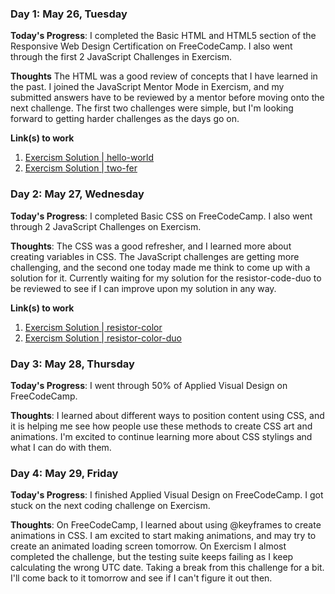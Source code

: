 ### Day 1: May 26, Tuesday

**Today's Progress**: I completed the Basic HTML and HTML5 section of the Responsive Web Design Certification on FreeCodeCamp. I also went through the first 2 JavaScript Challenges in Exercism.

**Thoughts** The HTML was a good review of concepts that I have learned in the past. I joined the JavaScript Mentor Mode in Exercism, and my submitted answers have to be reviewed by a mentor before moving onto the next challenge. The first two challenges were simple, but I'm looking forward to getting harder challenges as the days go on.

**Link(s) to work**
1. [Exercism Solution | hello-world](https://github.com/ZachHoskins/Exercism-Solutions/blob/master/hello-world)
2. [Exercism Solution | two-fer](https://github.com/ZachHoskins/Exercism-Solutions/tree/master/two-fer)

### Day 2: May 27, Wednesday

**Today's Progress**: I completed Basic CSS on FreeCodeCamp. I also went through 2 JavaScript Challenges on Exercism.

**Thoughts**: The CSS was a good refresher, and I learned more about creating variables in CSS. The JavaScript challenges are getting more challenging, and the second one today made me think to come up with a solution for it. Currently waiting for my solution for the resistor-code-duo to be reviewed to see if I can improve upon my solution in any way.

**Link(s) to work**
1. [Exercism Solution | resistor-color](https://github.com/ZachHoskins/Exercism-Solutions/tree/master/resistor-color)
2. [Exercism Solution | resistor-color-duo](https://github.com/ZachHoskins/Exercism-Solutions/tree/master/resistor-color-duo)

### Day 3: May 28, Thursday

**Today's Progress**: I went through 50% of Applied Visual Design on FreeCodeCamp.

**Thoughts**: I learned about different ways to position content using CSS, and it is helping me see how people use these methods to create CSS art and animations. I'm excited to continue learning more about CSS stylings and what I can do with them.

### Day 4: May 29, Friday

**Today's Progress**: I finished Applied Visual Design on FreeCodeCamp. I got stuck on the next coding challenge on Exercism.

**Thoughts**: On FreeCodeCamp, I learned about using @keyframes to create animations in CSS. I am excited to start making animations, and may try to create an animated loading screen tomorrow. On Exercism I almost completed the challenge, but the testing suite keeps failing as I keep calculating the wrong UTC date. Taking a break from this challenge for a bit. I'll come back to it tomorrow and see if I can't figure it out then.